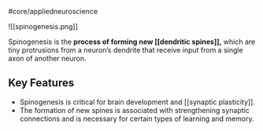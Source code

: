 #core/appliedneuroscience

![[spinogenesis.png]]

Spinogenesis is the **process of forming new [[dendritic spines]],** which are tiny protrusions from a neuron’s dendrite that receive input from a single axon of another neuron.

## Key Features

- Spinogenesis is critical for brain development and [[synaptic plasticity]].
- The formation of new spines is associated with strengthening synaptic connections and is necessary for certain types of learning and memory.
